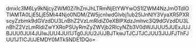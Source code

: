 dmxlc3M6Ly9kNjcyZWM0Zi1hZmJhLTRmNjEtYWYwOS1lZWM4NzJmOTdlOTlAMTA0LjE5LjE5Mi44Njo0NDM/ZW5jcnlwdGlvbj1ub25lJnNlY3VyaXR5PXRscyZzbmk9dGVzdDU3LnBhZ2VzLmRldiZ0eXBlPXdzJmhvc3Q9dGVzdDU3LnBhZ2VzLmRldiZwYXRoPSUyRmZyZWVjb2RlcyNZb3V0dWJlJUU5JUExJUJBJUU0JUI4JUIwJUU4JUI1JTg0JUU2JUJBJTkwJTJCJTJCJUU3JUJFJThFJUU1JTlCJUJEMDY0MTk5NDE1DQo=
